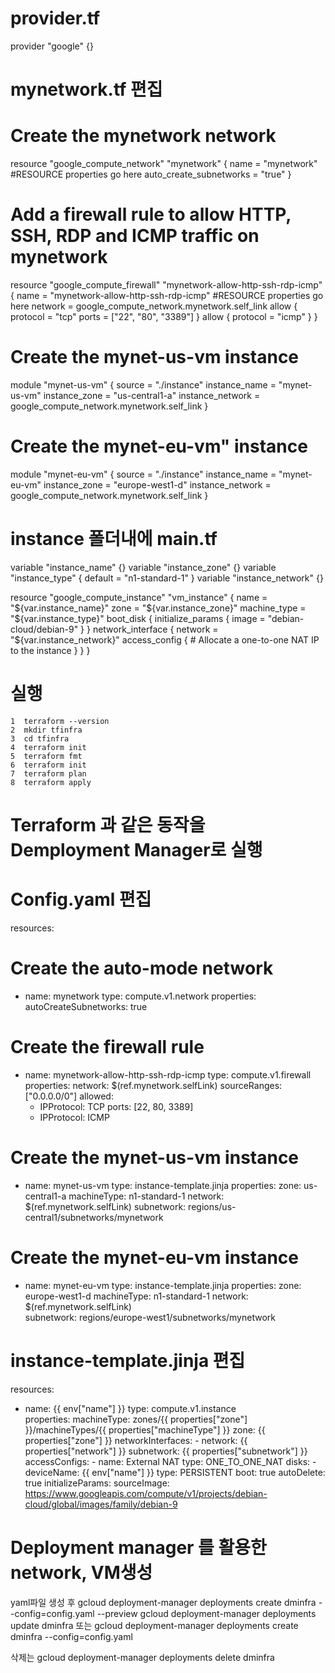# provider.tf
provider "google" {}



# mynetwork.tf 편집

# Create the mynetwork network
resource "google_compute_network" "mynetwork" {
  name = "mynetwork"
  #RESOURCE properties go here
  auto_create_subnetworks = "true"
}
# Add a firewall rule to allow HTTP, SSH, RDP and ICMP traffic on mynetwork
resource "google_compute_firewall" "mynetwork-allow-http-ssh-rdp-icmp" {
  name = "mynetwork-allow-http-ssh-rdp-icmp"
  #RESOURCE properties go here
  network = google_compute_network.mynetwork.self_link
  allow {
    protocol = "tcp"
    ports    = ["22", "80", "3389"]
  }
  allow {
    protocol = "icmp"
  }
}
# Create the mynet-us-vm instance
module "mynet-us-vm" {
  source           = "./instance"
  instance_name    = "mynet-us-vm"
  instance_zone    = "us-central1-a"
  instance_network = google_compute_network.mynetwork.self_link
}

# Create the mynet-eu-vm" instance
module "mynet-eu-vm" {
  source           = "./instance"
  instance_name    = "mynet-eu-vm"
  instance_zone    = "europe-west1-d"
  instance_network = google_compute_network.mynetwork.self_link
}




# instance 폴더내에 main.tf
variable "instance_name" {}
variable "instance_zone" {}
variable "instance_type" {
  default = "n1-standard-1"
  }
variable "instance_network" {}

resource "google_compute_instance" "vm_instance" {
  name         = "${var.instance_name}"
  zone         = "${var.instance_zone}"
  machine_type = "${var.instance_type}"
  boot_disk {
    initialize_params {
      image = "debian-cloud/debian-9"
      }
  }
  network_interface {
    network = "${var.instance_network}"
    access_config {
      # Allocate a one-to-one NAT IP to the instance
    }
  }
}

# 실행
    1  terraform --version
    2  mkdir tfinfra
    3  cd tfinfra
    4  terraform init
    5  terraform fmt
    6  terraform init
    7  terraform plan
    8  terraform apply



# Terraform 과 같은 동작을 Demployment Manager로 실행

# Config.yaml 편집

resources:
# Create the auto-mode network
- name: mynetwork
  type: compute.v1.network
  properties:
    autoCreateSubnetworks: true
# Create the firewall rule
- name: mynetwork-allow-http-ssh-rdp-icmp
  type: compute.v1.firewall
  properties:
    network: $(ref.mynetwork.selfLink)
    sourceRanges: ["0.0.0.0/0"]
    allowed:
    - IPProtocol: TCP
      ports: [22, 80, 3389]
    - IPProtocol: ICMP
# Create the mynet-us-vm instance
- name: mynet-us-vm
  type: instance-template.jinja
  properties:
    zone: us-central1-a
    machineType: n1-standard-1
    network: $(ref.mynetwork.selfLink)
    subnetwork: regions/us-central1/subnetworks/mynetwork
# Create the mynet-eu-vm instance
- name: mynet-eu-vm
  type: instance-template.jinja
  properties:
    zone: europe-west1-d
    machineType: n1-standard-1
    network: $(ref.mynetwork.selfLink)  
    subnetwork: regions/europe-west1/subnetworks/mynetwork        


# instance-template.jinja 편집
resources:
- name: {{ env["name"] }}
  type: compute.v1.instance  
  properties:
     machineType: zones/{{ properties["zone"] }}/machineTypes/{{ properties["machineType"] }}
     zone: {{ properties["zone"] }}
     networkInterfaces:
      - network: {{ properties["network"] }}
        subnetwork: {{ properties["subnetwork"] }}
        accessConfigs:
        - name: External NAT
          type: ONE_TO_ONE_NAT
     disks:
      - deviceName: {{ env["name"] }}
        type: PERSISTENT
        boot: true
        autoDelete: true
        initializeParams:
          sourceImage: https://www.googleapis.com/compute/v1/projects/debian-cloud/global/images/family/debian-9    



# Deployment manager 를 활용한 network, VM생성
yaml파일 생성 후 
gcloud deployment-manager deployments create dminfra --config=config.yaml --preview
gcloud deployment-manager deployments update dminfra
또는
gcloud deployment-manager deployments create dminfra --config=config.yaml

삭제는
gcloud deployment-manager deployments delete dminfra